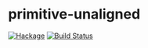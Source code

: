 primitive-unaligned
===================

[![Hackage](https://img.shields.io/hackage/v/primitive-unaligned.svg)](https://hackage.haskell.org/package/primitive-unaligned) [![Build Status](https://travis-ci.com/haskell-primitive/primitive-unaligned.svg?branch=master)](https://travis-ci.com/haskell-primitive/primitive-unaligned)


